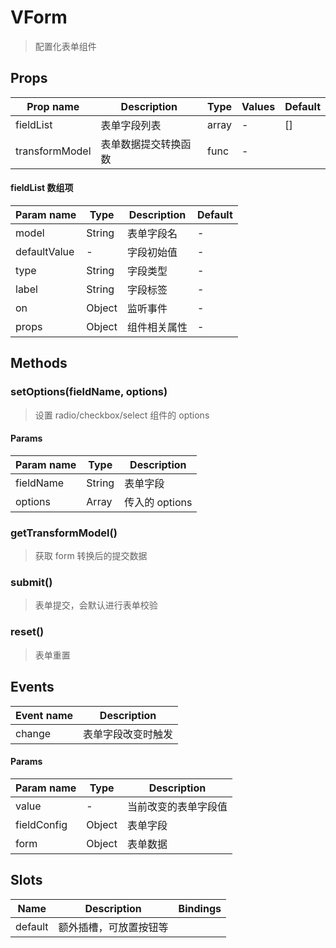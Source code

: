 # VForm

> 配置化表单组件

## Props

| Prop name      | Description          | Type  | Values | Default                         |
| -------------- | -------------------- | ----- | ------ | ------------------------------- |
| fieldList      | 表单字段列表         | array | -      | []                                |
| transformModel | 表单数据提交转换函数 | func  | -      |                                 |

#### fieldList 数组项

| Param name    | Type   | Description    | Default                         |
| ----------    | ------ | -------------- | ------------------------------- |
| model         | String | 表单字段名       |           -                     |
| defaultValue  | -      | 字段初始值       |                -                |
| type  | String      | 字段类型       |                -                |
| label  | String      | 字段标签      |                -                |
| on  | Object      | 监听事件      |                -                |
| props  | Object      | 组件相关属性      |                -                |

## Methods

### setOptions(fieldName, options)

> 设置 radio/checkbox/select 组件的 options

#### Params

| Param name | Type   | Description    |
| ---------- | ------ | -------------- |
| fieldName  | String | 表单字段       |
| options    | Array  | 传入的 options |

### getTransformModel()

> 获取 form 转换后的提交数据

### submit()

> 表单提交，会默认进行表单校验

### reset()

> 表单重置

## Events

| Event name | Description        |
| ---------- | ------------------ |
| change     | 表单字段改变时触发 |

#### Params

| Param name | Type   | Description    |
| ---------- | ------ | -------------- |
| value      | -      | 当前改变的表单字段值 |
| fieldConfig| Object | 表单字段 |
| form       | Object | 表单数据 |

## Slots

| Name    | Description            | Bindings |
| ------- | ---------------------- | -------- |
| default | 额外插槽，可放置按钮等 |          |
